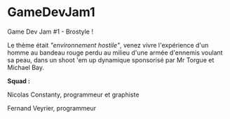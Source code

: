 # GameDevJam1
Game Dev Jam #1 - Brostyle !

Le thème était *"environnement hostile"*, venez vivre l'expérience d'un homme au bandeau rouge perdu au milieu d'une armée d'ennemis voulant sa peau, dans un shoot 'em up dynamique sponsorisé par Mr Torgue et Michael Bay.

**Squad :**

Nicolas Constanty, programmeur et graphiste

Fernand Veyrier, programmeur
